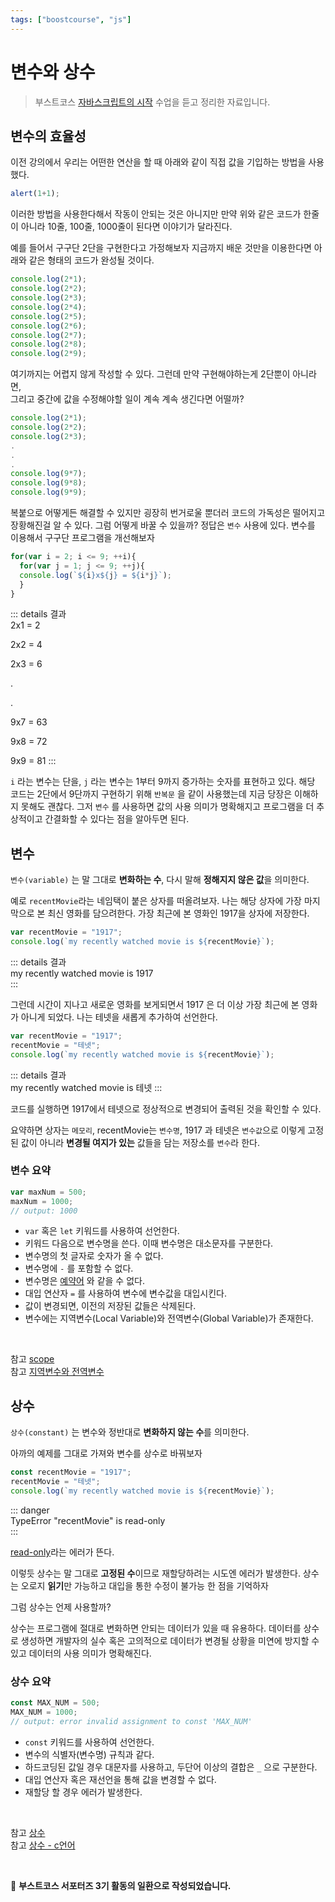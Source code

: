```yaml
---
tags: ["boostcourse", "js"]
---
```




변수와 상수 <Badge text="boostcourse" />
================

> 부스트코스 [자바스크립트의 시작](https://www.boostcourse.org/cs124/lecture/194589) 수업을 듣고 정리한 자료입니다.

## 변수의 효율성

이전 강의에서 우리는 어떤한 연산을 할 때 아래와 같이 직접 값을 기입하는 방법을 사용했다. 

```js
alert(1+1);
```

이러한 방법을 사용한다해서 작동이 안되는 것은 아니지만 만약 위와 같은 코드가 한줄이 아니라 10줄, 100줄, 1000줄이 된다면 이야기가 달라진다.    

예를 들어서 구구단 2단을 구현한다고 가정해보자 지금까지 배운 것만을 이용한다면 아래와 같은 형태의 코드가 완성될 것이다.

```js
console.log(2*1);
console.log(2*2);
console.log(2*3);
console.log(2*4);
console.log(2*5);
console.log(2*6);
console.log(2*7);
console.log(2*8);
console.log(2*9);
```

여기까지는 어렵지 않게 작성할 수 있다. 그런데 만약 구현해야하는게 2단뿐이 아니라면,   
그리고 중간에 값을 수정해야할 일이 계속 계속 생긴다면 어떨까?

```js
console.log(2*1);
console.log(2*2);
console.log(2*3);
.
.
.
console.log(9*7);
console.log(9*8);
console.log(9*9);

```

복붙으로 어떻게든 해결할 수 있지만 굉장히 번거로울 뿐더러 코드의 가독성은 떨어지고 장황해진걸 알 수 있다. 그럼 어떻게 바꿀 수 있을까? 정답은 `변수` 사용에 있다. 변수를 이용해서 구구단 프로그램을 개선해보자

```js
for(var i = 2; i <= 9; ++i){
  for(var j = 1; j <= 9; ++j){
  console.log(`${i}x${j} = ${i*j}`);
  }
}
```

::: details 결과    
2x1 = 2

2x2 = 4

2x3 = 6

.

.

9x7 = 63

9x8 = 72

9x9 = 81
:::    


`i` 라는 변수는 단을,  `j` 라는 변수는 1부터 9까지 증가하는 숫자를 표현하고 있다. 해당 코드는 2단에서 9단까지 구현하기 위해  `반복문` 을 같이 사용했는데 지금 당장은 이해하지 못해도 괜찮다. 그저 `변수` 를 사용하면 값의 사용 의미가 명확해지고 프로그램을 더 추상적이고 간결화할 수 있다는 점을 알아두면 된다.

## 변수

`변수(variable)` 는 말 그대로 **변화하는 수**, 다시 말해 **정해지지 않은 값**을 의미한다.   

예로 `recentMovie`라는 네임택이 붙은 상자를 떠올려보자. 나는 해당 상자에 가장 마지막으로 본 최신 영화를 담으려한다. 가장 최근에 본 영화인 1917을 상자에 저장한다.

```js
var recentMovie = "1917";
console.log(`my recently watched movie is ${recentMovie}`);
```

::: details 결과    
my recently watched movie is 1917  
:::   

그런데 시간이 지나고 새로운 영화를 보게되면서 1917 은 더 이상 가장 최근에 본 영화가 아니게 되었다. 나는 테넷을 새롭게 추가하여 선언한다.

```js
var recentMovie = "1917";
recentMovie = "테넷";
console.log(`my recently watched movie is ${recentMovie}`);
```

::: details 결과       
my recently watched movie is 테넷
:::   

코드를 실행하면 1917에서 테넷으로 정상적으로 변경되어 출력된 것을 확인할 수 있다.

요약하면 상자는 `메모리`, recentMovie는 `변수명`, 1917 과 테넷은 `변수값`으로 이렇게 고정된 값이 아니라 **변경될 여지가 있는** 값들을 담는 저장소를 `변수`라 한다.   

### 변수 요약

```js
var maxNum = 500;
maxNum = 1000;
// output: 1000
```   


- `var` 혹은 `let` 키워드를 사용하여 선언한다.
- 키워드 다음으로 변수명을 쓴다. 이때 변수명은 대소문자를 구분한다.
- 변수명의 첫 글자로 숫자가 올 수 없다.
- 변수명에 `-` 를 포함할 수 없다.
- 변수명은 [예약어](https://developer.mozilla.org/en-US/docs/Web/JavaScript/Reference/Lexical_grammar#keywords) 와 같을 수 없다.
- 대입 연산자 `=` 를 사용하여 변수에 변수값을 대입시킨다.
- 값이 변경되면, 이전의 저장된 값들은 삭제된다.
- 변수에는 지역변수(Local Variable)와 전역변수(Global Variable)가 존재한다.

<br>   

참고 [scope](https://poiemaweb.com/es6-block-scope)   
참고 [지역변수와 전역변수](https://velog.io/@rememberme_jhk/JS-Scope-%EC%A7%80%EC%97%AD-%EB%B3%80%EC%88%98-%EC%A0%84%EC%97%AD-%EB%B3%80%EC%88%98)   

## 상수

`상수(constant)` 는 변수와 정반대로 **변화하지 않는 수**를 의미한다.       

아까의 예제를 그대로 가져와 변수를 상수로 바꿔보자

```js
const recentMovie = "1917";
recentMovie = "테넷";
console.log(`my recently watched movie is ${recentMovie}`);
```

::: danger         
TypeError
"recentMovie" is read-only   
:::      


[read-only](https://developer.mozilla.org/ko/docs/Web/JavaScript/Reference/Errors/Read-only)라는 에러가 뜬다.    

이렇듯 상수는 말 그대로 **고정된 수**이므로 재할당하려는 시도엔 에러가 발생한다.
상수는 오로지 **읽기**만 가능하고 대입을 통한 수정이 불가능 한 점을 기억하자

그럼 상수는 언제 사용할까?

상수는 프로그램에 절대로 변화하면 안되는 데이터가 있을 때 유용하다. 데이터를 상수로 생성하면 개발자의 실수 혹은 고의적으로 데이터가 변경될 상황을 미연에 방지할 수 있고 데이터의 사용 의미가 명확해진다.

### 상수 요약

```js
const MAX_NUM = 500;
MAX_NUM = 1000;
// output: error invalid assignment to const 'MAX_NUM'
```

- `const` 키워드를 사용하여 선언한다.
- 변수의 식별자(변수명) 규칙과 같다.
- 하드코딩된 값일 경우 대문자를 사용하고, 두단어 이상의 결합은 `_` 으로 구분한다.
- 대입 연산자 혹은 재선언을 통해 값을 변경할 수 없다.
- 재할당 할 경우 에러가 발생한다.

<br>      

참고 [상수](https://developer.mozilla.org/ko/docs/Web/JavaScript/Guide/Values,_variables,_and_literals#%EC%83%81%EC%88%98)      
참고 [상수 - c언어](http://www.tcpschool.com/c/c_datatype_constant)   

<br>

💚 **부스트코스 서포터즈 3기 활동의 일환으로 작성되었습니다.**

<TagLinks />